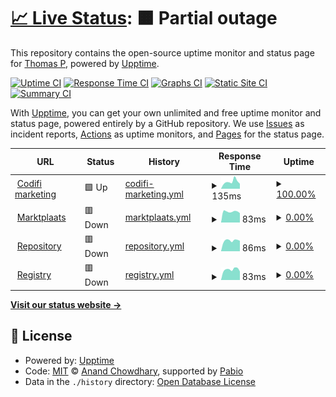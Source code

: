 # [📈 Live Status](https://thomaspj10.github.io/codifi-uptime-monitor): <!--live status--> **🟧 Partial outage**

This repository contains the open-source uptime monitor and status page for [Thomas P](https://thomaspj10.github.io/codifi-uptime-monitor), powered by [Upptime](https://github.com/upptime/upptime).

[![Uptime CI](https://github.com/thomaspj10/codifi-uptime-monitor/workflows/Uptime%20CI/badge.svg)](https://github.com/thomaspj10/codifi-uptime-monitor/actions?query=workflow%3A%22Uptime+CI%22)
[![Response Time CI](https://github.com/thomaspj10/codifi-uptime-monitor/workflows/Response%20Time%20CI/badge.svg)](https://github.com/thomaspj10/codifi-uptime-monitor/actions?query=workflow%3A%22Response+Time+CI%22)
[![Graphs CI](https://github.com/thomaspj10/codifi-uptime-monitor/workflows/Graphs%20CI/badge.svg)](https://github.com/thomaspj10/codifi-uptime-monitor/actions?query=workflow%3A%22Graphs+CI%22)
[![Static Site CI](https://github.com/thomaspj10/codifi-uptime-monitor/workflows/Static%20Site%20CI/badge.svg)](https://github.com/thomaspj10/codifi-uptime-monitor/actions?query=workflow%3A%22Static+Site+CI%22)
[![Summary CI](https://github.com/thomaspj10/codifi-uptime-monitor/workflows/Summary%20CI/badge.svg)](https://github.com/thomaspj10/codifi-uptime-monitor/actions?query=workflow%3A%22Summary+CI%22)

With [Upptime](https://upptime.js.org), you can get your own unlimited and free uptime monitor and status page, powered entirely by a GitHub repository. We use [Issues](https://github.com/thomaspj10/codifi-uptime-monitor/issues) as incident reports, [Actions](https://github.com/thomaspj10/codifi-uptime-monitor/actions) as uptime monitors, and [Pages](https://thomaspj10.github.io/codifi-uptime-monitor) for the status page.

<!--start: status pages-->
<!-- This summary is generated by Upptime (https://github.com/upptime/upptime) -->
<!-- Do not edit this manually, your changes will be overwritten -->
<!-- prettier-ignore -->
| URL | Status | History | Response Time | Uptime |
| --- | ------ | ------- | ------------- | ------ |
| <img alt="" src="https://icons.duckduckgo.com/ip3/codifi.nl.ico" height="13"> [Codifi marketing](https://codifi.nl) | 🟩 Up | [codifi-marketing.yml](https://github.com/thomaspj10/codifi-uptime-monitor/commits/HEAD/history/codifi-marketing.yml) | <details><summary><img alt="Response time graph" src="./graphs/codifi-marketing/response-time-week.png" height="20"> 135ms</summary><br><a href="https://thomaspj10.github.io/codifi-uptime-monitor/history/codifi-marketing"><img alt="Response time 217" src="https://img.shields.io/endpoint?url=https%3A%2F%2Fraw.githubusercontent.com%2Fthomaspj10%2Fcodifi-uptime-monitor%2FHEAD%2Fapi%2Fcodifi-marketing%2Fresponse-time.json"></a><br><a href="https://thomaspj10.github.io/codifi-uptime-monitor/history/codifi-marketing"><img alt="24-hour response time 89" src="https://img.shields.io/endpoint?url=https%3A%2F%2Fraw.githubusercontent.com%2Fthomaspj10%2Fcodifi-uptime-monitor%2FHEAD%2Fapi%2Fcodifi-marketing%2Fresponse-time-day.json"></a><br><a href="https://thomaspj10.github.io/codifi-uptime-monitor/history/codifi-marketing"><img alt="7-day response time 135" src="https://img.shields.io/endpoint?url=https%3A%2F%2Fraw.githubusercontent.com%2Fthomaspj10%2Fcodifi-uptime-monitor%2FHEAD%2Fapi%2Fcodifi-marketing%2Fresponse-time-week.json"></a><br><a href="https://thomaspj10.github.io/codifi-uptime-monitor/history/codifi-marketing"><img alt="30-day response time 132" src="https://img.shields.io/endpoint?url=https%3A%2F%2Fraw.githubusercontent.com%2Fthomaspj10%2Fcodifi-uptime-monitor%2FHEAD%2Fapi%2Fcodifi-marketing%2Fresponse-time-month.json"></a><br><a href="https://thomaspj10.github.io/codifi-uptime-monitor/history/codifi-marketing"><img alt="1-year response time 217" src="https://img.shields.io/endpoint?url=https%3A%2F%2Fraw.githubusercontent.com%2Fthomaspj10%2Fcodifi-uptime-monitor%2FHEAD%2Fapi%2Fcodifi-marketing%2Fresponse-time-year.json"></a></details> | <details><summary><a href="https://thomaspj10.github.io/codifi-uptime-monitor/history/codifi-marketing">100.00%</a></summary><a href="https://thomaspj10.github.io/codifi-uptime-monitor/history/codifi-marketing"><img alt="All-time uptime 32.74%" src="https://img.shields.io/endpoint?url=https%3A%2F%2Fraw.githubusercontent.com%2Fthomaspj10%2Fcodifi-uptime-monitor%2FHEAD%2Fapi%2Fcodifi-marketing%2Fuptime.json"></a><br><a href="https://thomaspj10.github.io/codifi-uptime-monitor/history/codifi-marketing"><img alt="24-hour uptime 100.00%" src="https://img.shields.io/endpoint?url=https%3A%2F%2Fraw.githubusercontent.com%2Fthomaspj10%2Fcodifi-uptime-monitor%2FHEAD%2Fapi%2Fcodifi-marketing%2Fuptime-day.json"></a><br><a href="https://thomaspj10.github.io/codifi-uptime-monitor/history/codifi-marketing"><img alt="7-day uptime 100.00%" src="https://img.shields.io/endpoint?url=https%3A%2F%2Fraw.githubusercontent.com%2Fthomaspj10%2Fcodifi-uptime-monitor%2FHEAD%2Fapi%2Fcodifi-marketing%2Fuptime-week.json"></a><br><a href="https://thomaspj10.github.io/codifi-uptime-monitor/history/codifi-marketing"><img alt="30-day uptime 100.00%" src="https://img.shields.io/endpoint?url=https%3A%2F%2Fraw.githubusercontent.com%2Fthomaspj10%2Fcodifi-uptime-monitor%2FHEAD%2Fapi%2Fcodifi-marketing%2Fuptime-month.json"></a><br><a href="https://thomaspj10.github.io/codifi-uptime-monitor/history/codifi-marketing"><img alt="1-year uptime 32.74%" src="https://img.shields.io/endpoint?url=https%3A%2F%2Fraw.githubusercontent.com%2Fthomaspj10%2Fcodifi-uptime-monitor%2FHEAD%2Fapi%2Fcodifi-marketing%2Fuptime-year.json"></a></details>
| <img alt="" src="https://icons.duckduckgo.com/ip3/marktplaats.codifi.nl.ico" height="13"> [Marktplaats](https://marktplaats.codifi.nl) | 🟥 Down | [marktplaats.yml](https://github.com/thomaspj10/codifi-uptime-monitor/commits/HEAD/history/marktplaats.yml) | <details><summary><img alt="Response time graph" src="./graphs/marktplaats/response-time-week.png" height="20"> 83ms</summary><br><a href="https://thomaspj10.github.io/codifi-uptime-monitor/history/marktplaats"><img alt="Response time 400" src="https://img.shields.io/endpoint?url=https%3A%2F%2Fraw.githubusercontent.com%2Fthomaspj10%2Fcodifi-uptime-monitor%2FHEAD%2Fapi%2Fmarktplaats%2Fresponse-time.json"></a><br><a href="https://thomaspj10.github.io/codifi-uptime-monitor/history/marktplaats"><img alt="24-hour response time 75" src="https://img.shields.io/endpoint?url=https%3A%2F%2Fraw.githubusercontent.com%2Fthomaspj10%2Fcodifi-uptime-monitor%2FHEAD%2Fapi%2Fmarktplaats%2Fresponse-time-day.json"></a><br><a href="https://thomaspj10.github.io/codifi-uptime-monitor/history/marktplaats"><img alt="7-day response time 83" src="https://img.shields.io/endpoint?url=https%3A%2F%2Fraw.githubusercontent.com%2Fthomaspj10%2Fcodifi-uptime-monitor%2FHEAD%2Fapi%2Fmarktplaats%2Fresponse-time-week.json"></a><br><a href="https://thomaspj10.github.io/codifi-uptime-monitor/history/marktplaats"><img alt="30-day response time 178" src="https://img.shields.io/endpoint?url=https%3A%2F%2Fraw.githubusercontent.com%2Fthomaspj10%2Fcodifi-uptime-monitor%2FHEAD%2Fapi%2Fmarktplaats%2Fresponse-time-month.json"></a><br><a href="https://thomaspj10.github.io/codifi-uptime-monitor/history/marktplaats"><img alt="1-year response time 400" src="https://img.shields.io/endpoint?url=https%3A%2F%2Fraw.githubusercontent.com%2Fthomaspj10%2Fcodifi-uptime-monitor%2FHEAD%2Fapi%2Fmarktplaats%2Fresponse-time-year.json"></a></details> | <details><summary><a href="https://thomaspj10.github.io/codifi-uptime-monitor/history/marktplaats">0.00%</a></summary><a href="https://thomaspj10.github.io/codifi-uptime-monitor/history/marktplaats"><img alt="All-time uptime 17.80%" src="https://img.shields.io/endpoint?url=https%3A%2F%2Fraw.githubusercontent.com%2Fthomaspj10%2Fcodifi-uptime-monitor%2FHEAD%2Fapi%2Fmarktplaats%2Fuptime.json"></a><br><a href="https://thomaspj10.github.io/codifi-uptime-monitor/history/marktplaats"><img alt="24-hour uptime 0.00%" src="https://img.shields.io/endpoint?url=https%3A%2F%2Fraw.githubusercontent.com%2Fthomaspj10%2Fcodifi-uptime-monitor%2FHEAD%2Fapi%2Fmarktplaats%2Fuptime-day.json"></a><br><a href="https://thomaspj10.github.io/codifi-uptime-monitor/history/marktplaats"><img alt="7-day uptime 0.00%" src="https://img.shields.io/endpoint?url=https%3A%2F%2Fraw.githubusercontent.com%2Fthomaspj10%2Fcodifi-uptime-monitor%2FHEAD%2Fapi%2Fmarktplaats%2Fuptime-week.json"></a><br><a href="https://thomaspj10.github.io/codifi-uptime-monitor/history/marktplaats"><img alt="30-day uptime 1.41%" src="https://img.shields.io/endpoint?url=https%3A%2F%2Fraw.githubusercontent.com%2Fthomaspj10%2Fcodifi-uptime-monitor%2FHEAD%2Fapi%2Fmarktplaats%2Fuptime-month.json"></a><br><a href="https://thomaspj10.github.io/codifi-uptime-monitor/history/marktplaats"><img alt="1-year uptime 17.80%" src="https://img.shields.io/endpoint?url=https%3A%2F%2Fraw.githubusercontent.com%2Fthomaspj10%2Fcodifi-uptime-monitor%2FHEAD%2Fapi%2Fmarktplaats%2Fuptime-year.json"></a></details>
| <img alt="" src="https://icons.duckduckgo.com/ip3/repository.codifi.nl.ico" height="13"> [Repository](https://repository.codifi.nl) | 🟥 Down | [repository.yml](https://github.com/thomaspj10/codifi-uptime-monitor/commits/HEAD/history/repository.yml) | <details><summary><img alt="Response time graph" src="./graphs/repository/response-time-week.png" height="20"> 86ms</summary><br><a href="https://thomaspj10.github.io/codifi-uptime-monitor/history/repository"><img alt="Response time 287" src="https://img.shields.io/endpoint?url=https%3A%2F%2Fraw.githubusercontent.com%2Fthomaspj10%2Fcodifi-uptime-monitor%2FHEAD%2Fapi%2Frepository%2Fresponse-time.json"></a><br><a href="https://thomaspj10.github.io/codifi-uptime-monitor/history/repository"><img alt="24-hour response time 82" src="https://img.shields.io/endpoint?url=https%3A%2F%2Fraw.githubusercontent.com%2Fthomaspj10%2Fcodifi-uptime-monitor%2FHEAD%2Fapi%2Frepository%2Fresponse-time-day.json"></a><br><a href="https://thomaspj10.github.io/codifi-uptime-monitor/history/repository"><img alt="7-day response time 86" src="https://img.shields.io/endpoint?url=https%3A%2F%2Fraw.githubusercontent.com%2Fthomaspj10%2Fcodifi-uptime-monitor%2FHEAD%2Fapi%2Frepository%2Fresponse-time-week.json"></a><br><a href="https://thomaspj10.github.io/codifi-uptime-monitor/history/repository"><img alt="30-day response time 137" src="https://img.shields.io/endpoint?url=https%3A%2F%2Fraw.githubusercontent.com%2Fthomaspj10%2Fcodifi-uptime-monitor%2FHEAD%2Fapi%2Frepository%2Fresponse-time-month.json"></a><br><a href="https://thomaspj10.github.io/codifi-uptime-monitor/history/repository"><img alt="1-year response time 287" src="https://img.shields.io/endpoint?url=https%3A%2F%2Fraw.githubusercontent.com%2Fthomaspj10%2Fcodifi-uptime-monitor%2FHEAD%2Fapi%2Frepository%2Fresponse-time-year.json"></a></details> | <details><summary><a href="https://thomaspj10.github.io/codifi-uptime-monitor/history/repository">0.00%</a></summary><a href="https://thomaspj10.github.io/codifi-uptime-monitor/history/repository"><img alt="All-time uptime 17.80%" src="https://img.shields.io/endpoint?url=https%3A%2F%2Fraw.githubusercontent.com%2Fthomaspj10%2Fcodifi-uptime-monitor%2FHEAD%2Fapi%2Frepository%2Fuptime.json"></a><br><a href="https://thomaspj10.github.io/codifi-uptime-monitor/history/repository"><img alt="24-hour uptime 0.00%" src="https://img.shields.io/endpoint?url=https%3A%2F%2Fraw.githubusercontent.com%2Fthomaspj10%2Fcodifi-uptime-monitor%2FHEAD%2Fapi%2Frepository%2Fuptime-day.json"></a><br><a href="https://thomaspj10.github.io/codifi-uptime-monitor/history/repository"><img alt="7-day uptime 0.00%" src="https://img.shields.io/endpoint?url=https%3A%2F%2Fraw.githubusercontent.com%2Fthomaspj10%2Fcodifi-uptime-monitor%2FHEAD%2Fapi%2Frepository%2Fuptime-week.json"></a><br><a href="https://thomaspj10.github.io/codifi-uptime-monitor/history/repository"><img alt="30-day uptime 1.41%" src="https://img.shields.io/endpoint?url=https%3A%2F%2Fraw.githubusercontent.com%2Fthomaspj10%2Fcodifi-uptime-monitor%2FHEAD%2Fapi%2Frepository%2Fuptime-month.json"></a><br><a href="https://thomaspj10.github.io/codifi-uptime-monitor/history/repository"><img alt="1-year uptime 17.80%" src="https://img.shields.io/endpoint?url=https%3A%2F%2Fraw.githubusercontent.com%2Fthomaspj10%2Fcodifi-uptime-monitor%2FHEAD%2Fapi%2Frepository%2Fuptime-year.json"></a></details>
| <img alt="" src="https://icons.duckduckgo.com/ip3/registry.codifi.nl.ico" height="13"> [Registry](https://registry.codifi.nl) | 🟥 Down | [registry.yml](https://github.com/thomaspj10/codifi-uptime-monitor/commits/HEAD/history/registry.yml) | <details><summary><img alt="Response time graph" src="./graphs/registry/response-time-week.png" height="20"> 83ms</summary><br><a href="https://thomaspj10.github.io/codifi-uptime-monitor/history/registry"><img alt="Response time 296" src="https://img.shields.io/endpoint?url=https%3A%2F%2Fraw.githubusercontent.com%2Fthomaspj10%2Fcodifi-uptime-monitor%2FHEAD%2Fapi%2Fregistry%2Fresponse-time.json"></a><br><a href="https://thomaspj10.github.io/codifi-uptime-monitor/history/registry"><img alt="24-hour response time 76" src="https://img.shields.io/endpoint?url=https%3A%2F%2Fraw.githubusercontent.com%2Fthomaspj10%2Fcodifi-uptime-monitor%2FHEAD%2Fapi%2Fregistry%2Fresponse-time-day.json"></a><br><a href="https://thomaspj10.github.io/codifi-uptime-monitor/history/registry"><img alt="7-day response time 83" src="https://img.shields.io/endpoint?url=https%3A%2F%2Fraw.githubusercontent.com%2Fthomaspj10%2Fcodifi-uptime-monitor%2FHEAD%2Fapi%2Fregistry%2Fresponse-time-week.json"></a><br><a href="https://thomaspj10.github.io/codifi-uptime-monitor/history/registry"><img alt="30-day response time 138" src="https://img.shields.io/endpoint?url=https%3A%2F%2Fraw.githubusercontent.com%2Fthomaspj10%2Fcodifi-uptime-monitor%2FHEAD%2Fapi%2Fregistry%2Fresponse-time-month.json"></a><br><a href="https://thomaspj10.github.io/codifi-uptime-monitor/history/registry"><img alt="1-year response time 296" src="https://img.shields.io/endpoint?url=https%3A%2F%2Fraw.githubusercontent.com%2Fthomaspj10%2Fcodifi-uptime-monitor%2FHEAD%2Fapi%2Fregistry%2Fresponse-time-year.json"></a></details> | <details><summary><a href="https://thomaspj10.github.io/codifi-uptime-monitor/history/registry">0.00%</a></summary><a href="https://thomaspj10.github.io/codifi-uptime-monitor/history/registry"><img alt="All-time uptime 19.61%" src="https://img.shields.io/endpoint?url=https%3A%2F%2Fraw.githubusercontent.com%2Fthomaspj10%2Fcodifi-uptime-monitor%2FHEAD%2Fapi%2Fregistry%2Fuptime.json"></a><br><a href="https://thomaspj10.github.io/codifi-uptime-monitor/history/registry"><img alt="24-hour uptime 0.00%" src="https://img.shields.io/endpoint?url=https%3A%2F%2Fraw.githubusercontent.com%2Fthomaspj10%2Fcodifi-uptime-monitor%2FHEAD%2Fapi%2Fregistry%2Fuptime-day.json"></a><br><a href="https://thomaspj10.github.io/codifi-uptime-monitor/history/registry"><img alt="7-day uptime 0.00%" src="https://img.shields.io/endpoint?url=https%3A%2F%2Fraw.githubusercontent.com%2Fthomaspj10%2Fcodifi-uptime-monitor%2FHEAD%2Fapi%2Fregistry%2Fuptime-week.json"></a><br><a href="https://thomaspj10.github.io/codifi-uptime-monitor/history/registry"><img alt="30-day uptime 1.41%" src="https://img.shields.io/endpoint?url=https%3A%2F%2Fraw.githubusercontent.com%2Fthomaspj10%2Fcodifi-uptime-monitor%2FHEAD%2Fapi%2Fregistry%2Fuptime-month.json"></a><br><a href="https://thomaspj10.github.io/codifi-uptime-monitor/history/registry"><img alt="1-year uptime 19.61%" src="https://img.shields.io/endpoint?url=https%3A%2F%2Fraw.githubusercontent.com%2Fthomaspj10%2Fcodifi-uptime-monitor%2FHEAD%2Fapi%2Fregistry%2Fuptime-year.json"></a></details>

<!--end: status pages-->

[**Visit our status website →**](https://thomaspj10.github.io/codifi-uptime-monitor)

## 📄 License

- Powered by: [Upptime](https://github.com/upptime/upptime)
- Code: [MIT](./LICENSE) © [Anand Chowdhary](https://anandchowdhary.com), supported by [Pabio](https://pabio.com)
- Data in the `./history` directory: [Open Database License](https://opendatacommons.org/licenses/odbl/1-0/)
